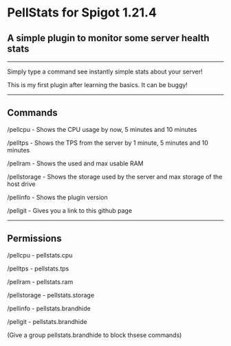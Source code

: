 # PellStats for Spigot 1.21.4
## A simple plugin to monitor some server health stats
---

Simply type a command see instantly simple stats about your server!

This is my first plugin after learning the basics. It can be buggy!


---


## Commands


/pellcpu - Shows the CPU usage by now, 5 minutes and 10 minutes

/pelltps - Shows the TPS from the server by 1 minute, 5 minutes and 10 minutes

/pellram - Shows the used and max usable RAM

/pellstorage - Shows the storage used by the server and max storage of the host drive

/pellinfo - Shows the plugin version

/pellgit - Gives you a link to this github page


---


## Permissions

/pellcpu - pellstats.cpu

/pelltps - pellstats.tps

/pellram - pellstats.ram

/pellstorage - pellstats.storage

/pellinfo - pellstats.brandhide

/pellgit - pellstats.brandhide

(Give a group pellstats.brandhide to block thsese commands)
